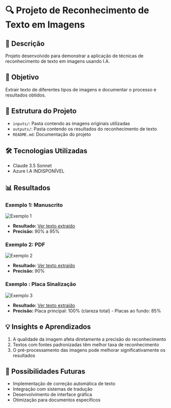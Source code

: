 # 🔍 Projeto de Reconhecimento de Texto em Imagens

## 📝 Descrição
Projeto desenvolvido para demonstrar a aplicação de técnicas de reconhecimento de texto em imagens usando I.A.

## 🎯 Objetivo
Extrair texto de diferentes tipos de imagens e documentar o processo e resultados obtidos.

## 📁 Estrutura do Projeto
- `inputs/`: Pasta contendo as imagens originais utilizadas
- `outputs/`: Pasta contendo os resultados do reconhecimento de texto
- `README.md`: Documentação do projeto

## 🛠️ Tecnologias Utilizadas
- Claude 3.5 Sonnet 
- Azure I.A INDISPONÍVEL
  
## 📊 Resultados

### Exemplo 1: Manuscrito
![Exemplo 1](inputs/imagem1.jpg)
- **Resultado:** [Ver texto extraído](outputs/resultado1_Manuscrito.txt)
- **Precisão:** 90% a 95%

### Exemplo 2: PDF
![Exemplo 2](inputs/imagem2.png)
- **Resultado:** [Ver texto extraído](outputs/resultado2_PDF_Para_Analise_Projeto_I.A.txt)
- **Precisão:** 90%

### Exemplo : Placa Sinalização
![Exemplo 3](inputs/imagem3.png)
- **Resultado:** [Ver texto extraído](outputs/resultado3_Placa_Sinalização.txt)
- **Precisão:** Placa principal: 100% (clareza total) - Placas ao fundo: 85% 

## 💡 Insights e Aprendizados
1. A qualidade da imagem afeta diretamente a precisão do reconhecimento
2. Textos com fontes padronizadas têm melhor taxa de reconhecimento
3. O pré-processamento das imagens pode melhorar significativamente os resultados

## 🚀 Possibilidades Futuras
- Implementação de correção automática de texto
- Integração com sistemas de tradução
- Desenvolvimento de interface gráfica
- Otimização para documentos específicos

